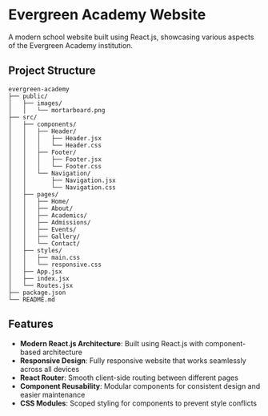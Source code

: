 # Evergreen Academy Website

A modern school website built using React.js, showcasing various aspects of the Evergreen Academy institution.

## Project Structure

```
evergreen-academy
├── public/
│   ├── images/
│   │   └── mortarboard.png
├── src/
│   ├── components/
│   │   ├── Header/
│   │   │   ├── Header.jsx
│   │   │   └── Header.css
│   │   ├── Footer/
│   │   │   ├── Footer.jsx
│   │   │   └── Footer.css
│   │   └── Navigation/
│   │       ├── Navigation.jsx
│   │       └── Navigation.css
│   ├── pages/
│   │   ├── Home/
│   │   ├── About/
│   │   ├── Academics/
│   │   ├── Admissions/
│   │   ├── Events/
│   │   ├── Gallery/
│   │   └── Contact/
│   ├── styles/
│   │   ├── main.css
│   │   └── responsive.css
│   ├── App.jsx
│   ├── index.jsx
│   └── Routes.jsx
├── package.json
└── README.md
```

## Features

- **Modern React.js Architecture**: Built using React.js with component-based architecture
- **Responsive Design**: Fully responsive website that works seamlessly across all devices
- **React Router**: Smooth client-side routing between different pages
- **Component Reusability**: Modular components for consistent design and easier maintenance
- **CSS Modules**: Scoped styling for components to prevent style conflicts

#